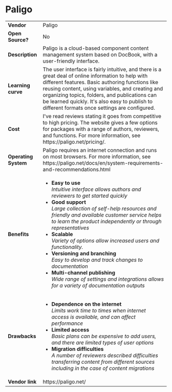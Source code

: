 # Paligo
<table>
  <tr>
    <td><b>Vendor</td>
    <td>Paligo</td>
  </tr>
  <tr>
    <td><b>Open Source?</td>
    <td>No</td>
  </tr>
  <tr>
    <td><b>Description</td>
    <td>Paligo is a cloud-based component content management system based on DocBook, with a user-friendly interface.</td>
  </tr> 
  <tr>
    <td><b>Learning curve</td>
    <td>The user interface is fairly intuitive, and there is a great deal of online information to help with different features. Basic authoring functions like reusing content, using variables, and creating and organizing topics, folders, and publications can be learned quickly. It's also easy to publish to different formats once settings are configured. </td>
  </tr> 
  <tr>
    <td><b>Cost</td>
    <td>I've read reviews stating it goes from competitive to high pricing. The website gives a few options for packages with  a range of authors, reviewers, and functions. For more information, see https://paligo.net/pricing/. </td>
  </tr>
  <tr>
    <td><b>Operating System</td>
    <td>Paligo requires an internet connection and runs on most browsers. For more information, see https://paligo.net/docs/en/system-requirements-and-recommendations.html </td>
  </tr> 
  <tr>
    <td><b>Benefits</td>
  <td>
    <ul>
      <li><b>Easy to use</b><br><i>Intuitive interface allows authors and reviewers to get started quickly</i></li>
      <li><b>Good support </b><br><i>Large collection of self-help resources and friendly and available customer service helps to learn the product independently or through representatives </i></li>
	  <li><b>Scalable</b><br><i>Variety of options allow increased users and functionality.</i></li> 
	  <li><b>Versioning and branching</b> <br><i>Easy to develop and track changes to documentation</i></li>
      <li><b>Multi-channel publishing</b><br><i>Wide range of settings and integrations allows for a variety of documentation outputs</li>
    </ul>
  </td>
</tr>
<tr>
  <td><b>Drawbacks</td>
  <td>
    <ul>
      <li><b>Dependence on the internet</b><br><i>Limits work time to times when internet access is available, and can affect performance</i></li>
      <li><b>Limited access</b><br><i>Basic plans can be expensive to add users, and there are limited types of user options</i></li>
      <li><b>Migration difficulties</b><br><i>A number of reviewers described difficulties transferring content from different sources including in the case of content migrations </i></li>
    </ul>
  </td> 
</tr>
<tr>
  <td><b>Vendor link</td>
  <td>https://paligo.net/</td>
</tr>
</table>

